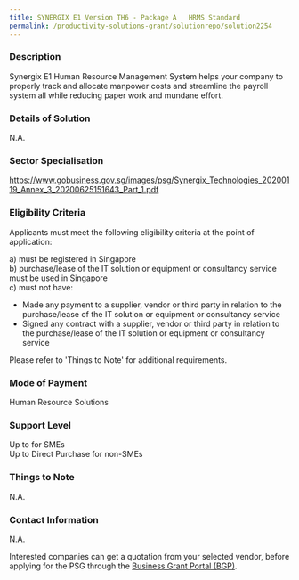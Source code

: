 ```yaml
---
title: SYNERGIX E1 Version TH6 - Package A   HRMS Standard
permalink: /productivity-solutions-grant/solutionrepo/solution2254
---
```


### Description

Synergix E1 Human Resource Management System helps your company to properly track and allocate manpower costs and streamline the payroll system all while reducing paper work and mundane effort.

### Details of Solution

N.A.

### Sector Specialisation

https://www.gobusiness.gov.sg/images/psg/Synergix_Technologies_20200119_Annex_3_20200625151643_Part_1.pdf

### Eligibility Criteria

Applicants must meet the following eligibility criteria at the point of application:

a) must be registered in Singapore <br>
b) purchase/lease of the IT solution or equipment or consultancy service must be used in Singapore <br>
c) must not have:
- Made any payment to a supplier, vendor or third party in relation to the purchase/lease of the IT solution or equipment or consultancy service
- Signed any contract with a supplier, vendor or third party in relation to the purchase/lease of the IT solution or equipment or consultancy service

Please refer to 'Things to Note' for additional requirements.

### Mode of Payment
Human Resource Solutions

### Support Level
Up to  for SMEs <br>
Up to Direct Purchase for non-SMEs

### Things to Note
N.A.

### Contact Information
N.A.

Interested companies can get a quotation from your selected vendor, before applying for the PSG through the <a target='_blank' rel='noopener' href='https://www.businessgrants.gov.sg/'>Business Grant Portal (BGP)</a>.
